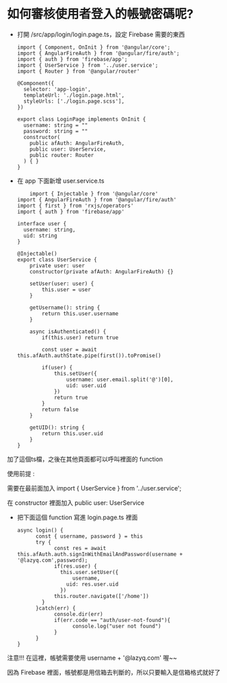 # 如何審核使用者登入的帳號密碼呢?

* 打開 /src/app/login/login.page.ts，設定 Firebase 需要的東西

      import { Component, OnInit } from '@angular/core';
      import { AngularFireAuth } from '@angular/fire/auth';
      import { auth } from 'firebase/app';
      import { UserService } from '../user.service';
      import { Router } from '@angular/router'

      @Component({
        selector: 'app-login',
        templateUrl: './login.page.html',
        styleUrls: ['./login.page.scss'],
      })
      
      export class LoginPage implements OnInit {
        username: string = ""
        password: string = ""
        constructor(
          public afAuth: AngularFireAuth, 
          public user: UserService, 
          public router: Router
        ) { }
      }
      
      
* 在 app 下面新增 user.service.ts
 
      	  import { Injectable } from '@angular/core'
	  import { AngularFireAuth } from '@angular/fire/auth'
	  import { first } from 'rxjs/operators'
	  import { auth } from 'firebase/app'

	  interface user {
		username: string,
		uid: string
	  }

	  @Injectable()
	  export class UserService {
		  private user: user
		  constructor(private afAuth: AngularFireAuth) {}
		  
		  setUser(user: user) {
			  this.user = user
		  }
		  
		  getUsername(): string {
			  return this.user.username
		  }

		  async isAuthenticated() {
			  if(this.user) return true

			  const user = await this.afAuth.authState.pipe(first()).toPromise()

			  if(user) {
				  this.setUser({
					  username: user.email.split('@')[0],
					  uid: user.uid
				  })
				  return true
			  }
			  return false
		  }

		  getUID(): string {
			  return this.user.uid
		  }
	  }
 
     
加了這個ts檔，之後在其他頁面都可以呼叫裡面的 function

使用前提 : 

需要在最前面加入 import { UserService } from '../user.service'; 

在 constructor 裡面加入 public user: UserService

 
* 把下面這個 function 寫進 login.page.ts 裡面

      async login() {
            const { username, password } = this
            try {
                  const res = await this.afAuth.auth.signInWithEmailAndPassword(username + '@lazyq.com',password);
                  if(res.user) {
		            this.user.setUser({
			            username,
				      uid: res.user.uid
		            })
			      this.router.navigate(['/home'])
		      }
            }catch(err) {
                  console.dir(err)
                  if(err.code == "auth/user-not-found"){
                        console.log("user not found")
                  }
            }
      }
      
 注意!!! 在這裡，帳號需要使用 username + '@lazyq.com' 喔~~
 
 因為 Firebase 裡面，帳號都是用信箱去判斷的，所以只要輸入是信箱格式就好了
 
 
